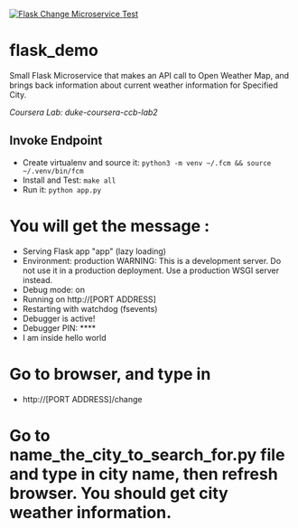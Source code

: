 [![Flask Change Microservice Test](https://github.com/feteezuk/flask_demo/actions/workflows/main.yml/badge.svg)](https://github.com/feteezuk/flask_demo/actions/workflows/main.yml)

# flask_demo
Small Flask Microservice that makes an API call to Open Weather Map, and brings back information about current weather information for Specified City. 

*Coursera Lab:  duke-coursera-ccb-lab2*



## Invoke Endpoint

* Create virtualenv and source it: `python3 -m venv ~/.fcm && source ~/.venv/bin/fcm`
* Install and Test:  `make all`
* Run it:  `python app.py`

# You will get the message :

* Serving Flask app "app" (lazy loading)
 * Environment: production
   WARNING: This is a development server. Do not use it in a production deployment.
   Use a production WSGI server instead.
 * Debug mode: on
 * Running on http://[PORT ADDRESS]
 * Restarting with watchdog (fsevents)
 * Debugger is active!
 * Debugger PIN: ****
 * I am inside hello world

# Go to browser, and type in 
* http://[PORT ADDRESS]/change

# Go to name_the_city_to_search_for.py file and type in city name, then refresh browser. You should get city weather information. 







